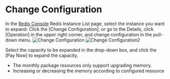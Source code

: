 ﻿# Change Configuration

In the [Redis Console](https://redis-console.jdcloud.com/redis) Redis Instance List page, select the instance you want to expand: Click the [Change Configuration]; or go to the Details, click [Operation] in the upper right corner, and change configuration in the pull-down menu.
![Change Configuration](https://github.com/jdcloudcom/cn/tree/edit/image/Redis/change-conf1.png)
![Change Configuration2](https://github.com/jdcloudcom/cn/tree/edit/image/Redis/change-conf2.png)

Select the capacity to be expanded in the drop-down box, and click the [Pay Now] to expand the capacity.
 - The monthly package resources only support upgrading memory.
 - Increasing or decreasing the memory according to configured resource


